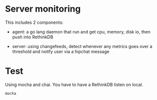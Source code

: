 # Server monitoring

This includes 2 components:

* agent: a go lang daemon that run and get cpu, memory, disk io, then
  push into RethinkDB

* server: using changefeeds, detect whenever any metrics goes over a
  threshold and notify user via a hipchat message

# Test

Using mocha and chai. You have to have a RethinkDB listen on local.

```
mocha
```

